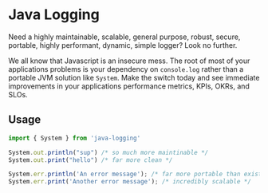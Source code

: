 # Java Logging

Need a highly maintainable, scalable, general purpose, robust, secure, portable, highly performant, dynamic, simple logger? Look no further.  

We all know that Javascript is an insecure mess. The root of most of your applications problems is your dependency on `console.log` rather than a portable JVM solution like `System`. Make the switch today and see immediate  improvements in your applications performance metrics, KPIs, OKRs, and SLOs. 

## Usage

```ts
import { System } from 'java-logging'

System.out.println("sup") /* so much more maintinable */
System.out.print("hello") /* far more clean */

System.err.println('An error message'); /* far more portable than existing loggers */
System.err.print('Another error message'); /* incredibly scalable */

```